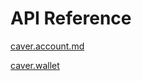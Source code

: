 # API Reference

[caver.account.md](caver.account.md "mention")



[caver.wallet](caver.wallet "mention")
